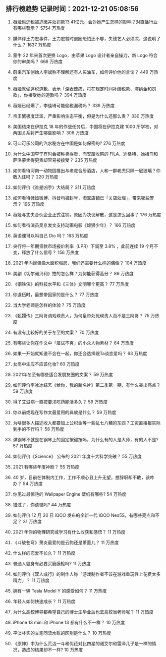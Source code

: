 
## 排行榜趋势 记录时间：2021-12-21 05:08:56
  
  1. 薇娅偷逃税被追缴并处罚款13.41亿元，会对她产生怎样的影响？对直播行业有哪些警示？ 5754 万热度
    
  2. 媒体评王力宏事件，王力宏暂时退圈恐怕还不够，失德艺人必须凉，这说明了什么？ 1637 万热度
    
  3. 蒙牛 22 年来首次更换 Logo，由苹果 Logo 设计者亲自操刀，新 Logo 符合你的审美吗？ 669 万热度
    
  4. 蔚来汽车创始人李斌称不理解还有人买油车，如何评价他的言论？ 449 万热度
    
  5. 薇娅就偷逃税道歉，表示「深表愧疚，将在规定时间补缴税款、滞纳金和罚款」，你接受她的道歉吗？ 394 万热度
    
  6. 薇娅已经爆了，李佳琦可能偷税漏税吗？ 339 万热度
    
  7. 帝王蟹极度泛滥，严重影响生态平衡，但是为什么还那么贵？ 330 万热度
    
  8. 美国结束在伊拉克 18 年的作战任务后，中国将在伊拉克建 1000 所学校，对两国关系将产生哪些影响？ 306 万热度
    
  9. 可口可乐公司的汽水秘方在中国是如何保密的? 276 万热度
    
  10. 为什么中国李宁有时会被称卖得贵，而安踏收购的 FILA、迪桑特、始祖鸟和萨洛蒙卖得更贵却容易被接受？ 235 万热度
    
  11. 如何看待河南一动物园推出与老虎合居酒店，人和一群老虎只隔一层玻璃？你敢入住吗？ 220 万热度
    
  12. 如何评价《谁是凶手》大结局？ 211 万热度
    
  13. 如何看待薇娅微博、抖音均被封号，淘宝店铺已「关店处理」，带来哪些警示？ 196 万热度
    
  14. 薇娅与丈夫合伙企业正式注销，原因为决议解散，这是怎么回事？ 176 万热度
    
  15. 如何看待演员吴京发文支持动画电影《雄狮少年》？ 166 万热度
    
  16. 英语课可以叫自己 Dio 吗？ 163 万热度
    
  17. 央行将一年期贷款市场报价利率（LPR）下调至 3.8% ，此前连续 19 个月不变，释放了什么信号？ 156 万热度
    
  18. 2021 年内娱偶像大面积塌房，我们还需要什么样的偶像？ 104 万热度
    
  19. 美剧《切尔诺贝利》拍的怎么样？为何能获得高分？ 86 万热度
    
  20. 《钢铁侠》的科技水平和《三体》文明哪个更高？ 77 万热度
    
  21. 你退伍时，最想带回家的是什么？ 77 万热度
    
  22. 当大学老师是怎样的体验？ 75 万热度
    
  23. 《甄嬛传》三阿哥调戏瑛贵人，为何皇帝处死瑛贵人而不是三阿哥？ 75 万热度
    
  24. 有没有比较好的关于冬至的文案？ 70 万热度
    
  25. 有哪些让你在作文中「屡试不爽」的小众人物素材？ 64 万热度
    
  26. 如果一开始就知道不会在一起，你还会选择跟Ta谈恋爱吗？ 63 万热度
    
  27. 女高中生应不应该化妆? 60 万热度
    
  28. 2021年冬至有哪些适合发朋友圈的文案？ 59 万热度
    
  29. 如何评价李冰冰综艺《给你，我的新名片》第二季第一期，有什么突出亮点？ 59 万热度
    
  30. 得了艾滋病一直按要求吃药能活多久？ 59 万热度
    
  31. 你以前或现在写作文最爱用的典故是什么？ 59 万热度
    
  32. 为啥很多人描述收入都要加上公积金等一些乱七八糟的东西？工资直接报实际到手的不行吗？ 58 万热度
    
  33. 弹钢琴不就是在钢琴上的固定按键按吗，为什么有的人是大师，有的人不是? 57 万热度
    
  34. 如何评价《Science》 公布的 2021 年度十大科学突破？ 55 万热度
    
  35. 2021 有哪些年度神剧？ 55 万热度
    
  36. 40 岁，目前在体制内工作，工作不顺心且上升无望，想辞职却不敢，该咋办？ 54 万热度
    
  37. 你见过最惊艳的 Wallpaper Engine 壁纸有哪些? 54 万热度
    
  38. 错过了，你遗憾吗? 44 万热度
    
  39. 如何评价 12 月 20 日 iQOO 发布的全新一代 iQOO Neo5S，有哪些亮点和不足？ 31 万热度
    
  40. 2021 年你的物理研究或学习有什么收获和感悟？ 11 万热度
    
  41. 《斗破苍穹》萧炎最爱的是云韵还是萧薰儿？ 11 万热度
    
  42. 什么样的恋爱不长久？ 11 万热度
    
  43. 普通人健身有必要买筋膜枪吗? 11 万热度
    
  44. 如何评价《双人成行》的制作人称「游戏制作者不该在游戏重玩性上花费太多精力」？ 11 万热度
    
  45. 拥有一辆 Tesla Model Y 的感受如何？ 11 万热度
    
  46. 年轻人如何快速成长？ 11 万热度
    
  47. 为什么高校博导都希望自己的博士生毕业后也去高校当老师呢？ 11 万热度
    
  48. iPhone 13 mini 和 iPhone 13 都有什么不一样？ 10 万热度
    
  49. 平淡朴实的文笔同流水账的区别是什么？ 10 万热度
    
  50. 《原神》中为什么荒泷一斗和优菈对比四星的诺艾尔和雷泽几乎是一样的情况，造成的结果却不一样? 10 万热度
    
